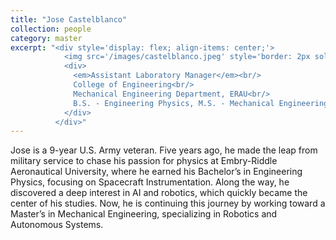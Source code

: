 ```yaml
---
title: "Jose Castelblanco"
collection: people
category: master
excerpt: "<div style='display: flex; align-items: center;'>
            <img src='/images/castelblanco.jpeg' style='border: 2px solid #ccc; border-radius: 10px; width: 25%; margin-right: 1rem;'>
            <div>
              <em>Assistant Laboratory Manager</em><br/>
              College of Engineering<br/>
              Mechanical Engineering Department, ERAU<br/>
              B.S. - Engineering Physics, M.S. - Mechanical Engineering
            </div>
          </div>"
---
```


Jose is a 9-year U.S. Army veteran. Five years ago, he made the leap from military service to chase his passion for physics at Embry-Riddle Aeronautical University, where he earned his Bachelor’s in Engineering Physics, focusing on Spacecraft Instrumentation. Along the way, he discovered a deep interest in AI and robotics, which quickly became the center of his studies. Now, he is continuing this journey by working toward a Master’s in Mechanical Engineering, specializing in Robotics and Autonomous Systems.